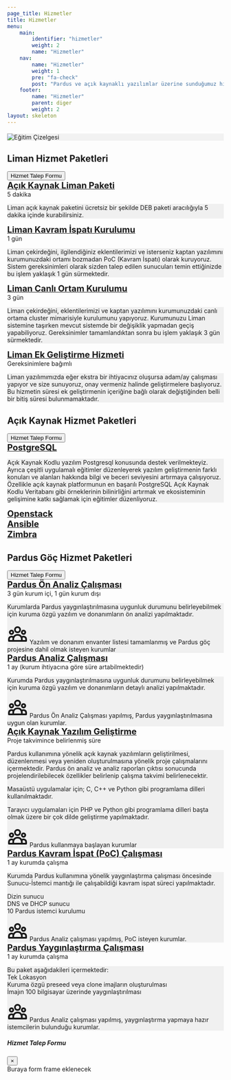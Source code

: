 ```yaml
---
page_title: Hizmetler
title: Hizmetler
menu:
    main:
        identifier: "hizmetler"
        weight: 2
        name: "Hizmetler"
    nav:
        name: "Hizmetler"
        weight: 1
        pre: "fa-check"
        post: "Pardus ve açık kaynaklı yazılımlar üzerine sunduğumuz hizmetlerimizi inceleyin."
    footer:
        name: "Hizmetler"
        parent: diger
        weight: 2
layout: skeleton
---
```


<section id="chart" class="d-flex  aos-init aos-animate" data-aos="fade-up" style="background-color: rgb(242, 242, 242); border-top: 4px #fff solid;">
    <div class="container py-3">
        <div class="row justify-content-center">
            <img src="/images/hizmetler-cizelgesi.png" data-aos="fade-up" alt="Eğitim Çizelgesi" class="img-fluid">
        </div>
    </div>
</section>
<section class="d-flex aos-init aos-animate" data-aos="fade-up">
    <div class="mt-lg-5 mb-md-0 mt-5 mb-5 mx-auto">
        <div class="container" data-aos="fade-up">
            <div id="liman-hizmet-paketleri" class="row egitim-row mb-5">
                <div class="col-12">
                    <h2 class="mb-3 float-left">Liman Hizmet Paketleri</h2>
                    <button type="button" class="btn btn-primary btn-lg btn-color-low float-right mb-3" data-toggle="modal" data-target="#modalCenter">
                        Hizmet Talep Formu
                    </button>
                </div>
                <div class="col-12">
                    <a href="#" class="collapsed d-block w-100 p-2 float-left mb-3 rounded egitim-box" data-toggle="collapse" data-target="#liman-paketi">
                        <i class="fa fa-ship fa-3x mr-3 float-left"></i>
                        <span class="float-left mt-md-2 mt-0" style="font-size: 20px;">
                            <b>Açık Kaynak Liman Paketi</b>
                        </span>
                        <i class="fa fa-chevron-down fa-lg mr-3 float-right mt-3"></i>
                    </a>
                    <div class="collapse float-left w-100" id="liman-paketi" data-parent="#liman-hizmet-paketleri">
                        <div class="card card-body mb-3">
                            <div class="information-bar d-flex flex-md-row flex-column">
                                <div class="d-flex align-items-center float-left mr-5 mb-md-0 mb-3">
                                    <i class="fa fa-hourglass-half float-left fa-2x mr-3"></i>
                                    <span class="float-left">5 dakika</span>
                                </div>
                            </div>
                            <div class="card-content p-3 mt-4 rounded" style="background-color: rgba(0,0,0,0.05)">
                                <p class="mb-1">Liman açık kaynak paketini ücretsiz bir şekilde DEB paketi aracılığıyla 5 dakika içinde kurabilirsiniz.</p>
                            </div>
                        </div>
                    </div>
                </div>
                <div class="col-12">
                    <a href="#" class="collapsed d-block w-100 p-2 float-left mb-3 rounded egitim-box-uzman" data-toggle="collapse" data-target="#poc-liman">
                        <i class="fa fa-ship fa-3x mr-3 float-left"></i>
                        <span class="float-left mt-md-2 mt-0" style="font-size: 20px; margin-top: 9px;">
                            <b>Liman Kavram İspatı Kurulumu</b>
                        </span>
                        <i class="fa fa-chevron-down fa-lg mr-3 float-right mt-3"></i>
                    </a>
                    <div class="collapse float-left w-100" id="poc-liman" data-parent="#liman-hizmet-paketleri">
                        <div class="card card-body mb-3">
                            <div class="information-bar d-flex flex-md-row flex-column">
                                <div class="d-flex align-items-center float-left mr-5 mb-md-0 mb-3">
                                    <i class="fa fa-hourglass-half float-left fa-2x mr-3"></i>
                                    <span class="float-left">1 gün</span>
                                </div>
                            </div>
                            <div class="card-content p-3 mt-4 rounded" style="background-color: rgba(0,0,0,0.05)">
                                <p class="mb-1">Liman çekirdeğini, ilgilendiğiniz eklentilerimizi ve isterseniz kaptan yazılımını kurumunuzdaki ortamı bozmadan PoC (Kavram İspatı) olarak kuruyoruz. Sistem gereksinimleri olarak sizden talep edilen sunucuları temin ettiğinizde bu işlem yaklaşık 1 gün sürmektedir.</p>
                            </div>
                        </div>
                    </div>
                </div>
                <div class="col-12">
                    <a href="#" class="collapsed d-block w-100 p-2 float-left mb-3 rounded egitim-box" data-toggle="collapse" data-target="#liman-kurulumu">
                        <i class="fa fa-ship fa-3x mr-3 float-left"></i>
                        <span class="float-left mt-md-2 mt-0" style="font-size: 20px;">
                            <b>Liman Canlı Ortam Kurulumu</b>
                        </span>
                        <i class="fa fa-chevron-down fa-lg mr-3 float-right mt-3"></i>
                    </a>
                    <div class="collapse float-left w-100" id="liman-kurulumu" data-parent="#liman-hizmet-paketleri">
                        <div class="card card-body mb-3">
                            <div class="information-bar d-flex flex-md-row flex-column">
                                <div class="d-flex align-items-center float-left mr-5 mb-md-0 mb-3">
                                    <i class="fa fa-hourglass-half float-left fa-2x mr-3"></i>
                                    <span class="float-left">3 gün</span>
                                </div>
                            </div>
                            <div class="card-content p-3 mt-4 rounded" style="background-color: rgba(0,0,0,0.05)">
                                <p class="mb-1">Liman çekirdeğini, eklentilerimizi ve kaptan yazılımını kurumunuzdaki canlı ortama cluster mimarisiyle kurulumunu yapıyoruz. Kurumunuzu Liman sistemine taşırken mevcut sistemde bir değişiklik yapmadan geçiş yapabiliyoruz. Gereksinimler tamamlandıktan sonra bu işlem yaklaşık 3 gün sürmektedir.</p>
                            </div>
                        </div>
                    </div>
                </div>
                <div class="col-12">
                    <a href="#" class="collapsed d-block w-100 p-2 float-left mb-3 rounded egitim-box-uzman" data-toggle="collapse" data-target="#liman-gelistirme">
                        <i class="fa fa-ship fa-3x mr-3 float-left"></i>
                        <span class="float-left mt-md-2 mt-0" style="font-size: 20px; margin-top: 9px;">
                            <b>Liman Ek Geliştirme Hizmeti</b>
                        </span>
                        <i class="fa fa-chevron-down fa-lg mr-3 float-right mt-3"></i>
                    </a>
                    <div class="collapse float-left w-100" id="liman-gelistirme" data-parent="#liman-hizmet-paketleri">
                        <div class="card card-body mb-3">
                            <div class="information-bar d-flex flex-md-row flex-column">
                                <div class="d-flex align-items-center float-left mr-5 mb-md-0 mb-3">
                                    <i class="fa fa-hourglass-half float-left fa-2x mr-3"></i>
                                    <span class="float-left">Gereksinimlere bağımlı</span>
                                </div>
                            </div>
                            <div class="card-content p-3 mt-4 rounded" style="background-color: rgba(0,0,0,0.05)">
                                <p class="mb-1">Liman yazılımımızda eğer ekstra bir ihtiyacınız oluşursa adam/ay çalışması yapıyor ve size sunuyoruz, onay vermeniz halinde geliştirmelere başlıyoruz. Bu hizmetin süresi ek geliştirmenin içeriğine bağlı olarak değiştiğinden belli bir bitiş süresi bulunmamaktadır. </p>
                            </div>
                        </div>
                    </div>
                </div>
            </div>
            <div id="acik-hizmet-paketleri" class="row egitim-row mb-5">
                <div class="col-12">
                    <h2 class="mb-3 float-left">Açık Kaynak Hizmet Paketleri</h2>
                    <button type="button" class="btn btn-primary btn-lg btn-color-low float-right mb-3" data-toggle="modal" data-target="#modalCenter">
                        Hizmet Talep Formu
                    </button>
                </div>
                <div class="col-12">
                    <a href="#" class="collapsed d-block w-100 p-2 float-left mb-3 rounded egitim-box" data-toggle="collapse" data-target="#postgresql">
                        <i class="fa fa-database fa-3x mr-3 float-left"></i>
                        <span class="float-left mt-md-2 mt-0" style="font-size: 20px;">
                            <b>PostgreSQL</b>
                        </span>
                        <i class="fa fa-chevron-down fa-lg mr-3 float-right mt-3"></i>
                    </a>
                    <div class="collapse float-left w-100" id="postgresql" data-parent="#acik-hizmet-paketleri">
                        <div class="card card-body mb-3">
                            <div class="card-content p-3 rounded" style="background-color: rgba(0,0,0,0.05)">
                                <p class="mb-1">Açık Kaynak Kodlu yazılım Postgresql konusunda destek verilmekteyiz. Ayrıca çeşitli uygulamalı eğitimler düzenleyerek yazılım geliştirmenin farklı konuları ve alanları hakkında bilgi ve beceri seviyesini artırmaya çalışıyoruz. Özellikle açık kaynak platformunun en başarılı PostgreSQL Açık Kaynak Kodlu Veritabanı gibi örneklerinin bilinirliğini artırmak ve ekosisteminin gelişimine katkı sağlamak için eğitimler düzenliyoruz.</p>
                            </div>
                        </div>
                    </div>
                </div>
                <div class="col-12">
                    <a href="#" class="collapsed d-block w-100 p-2 float-left mb-3 rounded egitim-box-uzman">
                        <i class="fa fa-server fa-3x mr-3 float-left"></i>
                        <span class="float-left mt-md-2 mt-0" style="font-size: 20px; margin-top: 9px;">
                            <b>Openstack</b>
                        </span>
                    </a>
                </div>
                <div class="col-12">
                    <a href="#" class="collapsed d-block w-100 p-2 float-left mb-3 rounded egitim-box">
                        <i class="fa fa-rocket fa-3x mr-3 float-left"></i>
                        <span class="float-left mt-md-2 mt-0" style="font-size: 20px; margin-top: 9px;">
                            <b>Ansible</b>
                        </span>
                    </a>
                </div>
                <div class="col-12">
                    <a href="#" class="collapsed d-block w-100 p-2 float-left mb-3 rounded egitim-box-uzman">
                        <i class="fa fa-envelope-o fa-3x mr-3 float-left"></i>
                        <span class="float-left mt-md-2 mt-0" style="font-size: 20px; margin-top: 9px;">
                            <b>Zimbra</b>
                        </span>
                    </a>
                </div>
            </div>
            <div id="hizmet-paketleri" class="row egitim-row">
                <div class="col-12">
                    <h2 class="mb-3 float-left">Pardus Göç Hizmet Paketleri</h2>
                    <button type="button" class="btn btn-primary btn-lg btn-color-low float-right mb-3" data-toggle="modal" data-target="#modalCenter">
                        Hizmet Talep Formu
                    </button>
                </div>
                <div class="col-12">
                    <a href="#" class="collapsed d-block w-100 p-2 float-left mb-3 rounded egitim-box" data-toggle="collapse" data-target="#on-analiz">
                        <i class="fa fa-linux fa-3x ml-1 mr-3 float-left"></i>
                        <span class="float-left mt-md-2 mt-0" style="font-size: 20px;">
                            <b>Pardus Ön Analiz Çalışması</b>
                        </span>
                        <i class="fa fa-chevron-down fa-lg mr-3 float-right mt-3"></i>
                    </a>
                    <div class="collapse float-left w-100" id="on-analiz" data-parent="#hizmet-paketleri">
                        <div class="card card-body mb-3">
                            <div class="information-bar d-flex flex-md-row flex-column">
                                <div class="d-flex align-items-center float-left mr-5 mb-md-0 mb-3">
                                    <i class="fa fa-hourglass-half float-left fa-2x mr-3"></i>
                                    <span class="float-left">3 gün kurum içi, 1 gün kurum dışı</span>
                                </div>
                            </div>
                            <div class="card-content p-3 mt-4 rounded" style="background-color: rgba(0,0,0,0.05)">
                                <p class="mb-1">Kurumlarda Pardus yaygınlaştırılmasına uygunluk durumunu belirleyebilmek için kuruma özgü yazılım ve donanımların ön analizi yapılmaktadır.</p>
                                <div class="d-flex align-items-center float-left mr-5">
                                    <svg style="width: 48px; height: 48px;" class="d-md-block d-none float-left mr-3" fill="none" stroke="currentColor" viewBox="0 0 24 24" xmlns="http://www.w3.org/2000/svg"><path stroke-linecap="round" stroke-linejoin="round" stroke-width="2" d="M17 20h5v-2a3 3 0 00-5.356-1.857M17 20H7m10 0v-2c0-.656-.126-1.283-.356-1.857M7 20H2v-2a3 3 0 015.356-1.857M7 20v-2c0-.656.126-1.283.356-1.857m0 0a5.002 5.002 0 019.288 0M15 7a3 3 0 11-6 0 3 3 0 016 0zm6 3a2 2 0 11-4 0 2 2 0 014 0zM7 10a2 2 0 11-4 0 2 2 0 014 0z"></path></svg>
                                    <span class="float-left">Yazılım ve donanım envanter listesi tamamlanmış ve Pardus göç projesine dahil olmak isteyen kurumlar</span>
                                </div>
                            </div>
                        </div>
                    </div>
                </div>
                <div class="col-12">
                    <a href="#" class="collapsed d-block w-100 p-2 float-left mb-3 rounded egitim-box-uzman" data-toggle="collapse" data-target="#analiz">
                        <i class="fa fa-linux fa-3x ml-1 mr-3 float-left"></i>
                        <span class="float-left mt-md-2 mt-0" style="font-size: 20px; margin-top: 9px;">
                            <b>Pardus Analiz Çalışması</b>
                        </span>
                        <i class="fa fa-chevron-down fa-lg mr-3 float-right mt-3"></i>
                    </a>
                    <div class="collapse float-left w-100" id="analiz" data-parent="#hizmet-paketleri">
                        <div class="card card-body mb-3">
                            <div class="information-bar d-flex flex-md-row flex-column">
                                <div class="d-flex align-items-center float-left mr-5 mb-md-0 mb-3">
                                    <i class="fa fa-hourglass-half float-left fa-2x mr-3"></i>
                                    <span class="float-left">1 ay (kurum ihtiyacına göre süre artabilmektedir)</span>
                                </div>
                            </div>
                            <div class="card-content p-3 mt-4 rounded" style="background-color: rgba(0,0,0,0.05)">
                                <p class="mb-1">Kurumda Pardus yaygınlaştırılmasına uygunluk durumunu belirleyebilmek için kuruma özgü yazılım ve donanımların detaylı analizi yapılmaktadır.</p>
                                <div class="d-flex align-items-center float-left mr-5">
                                    <svg style="width: 48px; height: 48px;" class="d-md-block d-none float-left mr-3" fill="none" stroke="currentColor" viewBox="0 0 24 24" xmlns="http://www.w3.org/2000/svg"><path stroke-linecap="round" stroke-linejoin="round" stroke-width="2" d="M17 20h5v-2a3 3 0 00-5.356-1.857M17 20H7m10 0v-2c0-.656-.126-1.283-.356-1.857M7 20H2v-2a3 3 0 015.356-1.857M7 20v-2c0-.656.126-1.283.356-1.857m0 0a5.002 5.002 0 019.288 0M15 7a3 3 0 11-6 0 3 3 0 016 0zm6 3a2 2 0 11-4 0 2 2 0 014 0zM7 10a2 2 0 11-4 0 2 2 0 014 0z"></path></svg>
                                    <span class="float-left">Pardus Ön Analiz Çalışması yapılmış, Pardus yaygınlaştırılmasına uygun olan kurumlar.</span>
                                </div>
                            </div>
                        </div>
                    </div>
                </div>
                <div class="col-12">
                    <a href="#" class="collapsed d-block w-100 p-2 float-left mb-3 rounded egitim-box" data-toggle="collapse" data-target="#acik-kaynak">
                        <i class="fa fa-linux fa-3x ml-1 mr-3 float-left"></i>
                        <span class="float-left mt-md-2 mt-0" style="font-size: 20px;">
                            <b>Açık Kaynak Yazılım Geliştirme</b>
                        </span>
                        <i class="fa fa-chevron-down fa-lg mr-3 float-right mt-3"></i>
                    </a>
                    <div class="collapse float-left w-100" id="acik-kaynak" data-parent="#hizmet-paketleri">
                        <div class="card card-body mb-3">
                            <div class="information-bar d-flex flex-md-row flex-column">
                                <div class="d-flex align-items-center float-left mr-5 mb-md-0 mb-3">
                                    <i class="fa fa-hourglass-half float-left fa-2x mr-3"></i>
                                    <span class="float-left">Proje takvimince belirlenmiş süre</span>
                                </div>
                            </div>
                            <div class="card-content p-3 mt-4 rounded" style="background-color: rgba(0,0,0,0.05)">
                                <p class="mb-1">Pardus kullanımına yönelik açık kaynak yazılımların geliştirilmesi, düzenlenmesi veya yeniden oluşturulmasına yönelik proje çalışmalarını içermektedir. Pardus ön analiz ve analiz raporları çıktısı sonucunda projelendirilebilecek özellikler belirlenip çalışma takvimi belirlenecektir.</p>
                                <p class="mb-1">Masaüstü uygulamalar için; C, C++ ve Python gibi programlama dilleri kullanılmaktadır.</p>
                                <p class="mb-1">Tarayıcı uygulamaları için PHP ve Python gibi programlama dilleri başta olmak üzere bir çok dilde geliştirme yapılmaktadır.</p>
                                <div class="d-flex align-items-center float-left mr-5">
                                    <svg style="width: 48px; height: 48px;" class="d-md-block d-none float-left mr-3" fill="none" stroke="currentColor" viewBox="0 0 24 24" xmlns="http://www.w3.org/2000/svg"><path stroke-linecap="round" stroke-linejoin="round" stroke-width="2" d="M17 20h5v-2a3 3 0 00-5.356-1.857M17 20H7m10 0v-2c0-.656-.126-1.283-.356-1.857M7 20H2v-2a3 3 0 015.356-1.857M7 20v-2c0-.656.126-1.283.356-1.857m0 0a5.002 5.002 0 019.288 0M15 7a3 3 0 11-6 0 3 3 0 016 0zm6 3a2 2 0 11-4 0 2 2 0 014 0zM7 10a2 2 0 11-4 0 2 2 0 014 0z"></path></svg>
                                    <span class="float-left">Pardus kullanmaya başlayan kurumlar</span>
                                </div>
                            </div>
                        </div>
                    </div>
                </div>
                <div class="col-12">
                    <a href="#" class="collapsed d-block w-100 p-2 float-left mb-3 rounded egitim-box-uzman" data-toggle="collapse" data-target="#poc-calismasi">
                        <i class="fa fa-linux fa-3x ml-1 mr-3 float-left"></i>
                        <span class="float-left mt-md-2 mt-0" style="font-size: 20px; margin-top: 9px;">
                            <b>Pardus Kavram İspat (PoC) Çalışması</b>
                        </span>
                        <i class="fa fa-chevron-down fa-lg mr-3 float-right mt-3"></i>
                    </a>
                    <div class="collapse float-left w-100" id="poc-calismasi" data-parent="#hizmet-paketleri">
                        <div class="card card-body mb-3">
                            <div class="information-bar d-flex flex-md-row flex-column">
                                <div class="d-flex align-items-center float-left mr-5 mb-md-0 mb-3">
                                    <i class="fa fa-hourglass-half float-left fa-2x mr-3"></i>
                                    <span class="float-left">1 ay kurumda çalışma</span>
                                </div>
                            </div>
                            <div class="card-content p-3 mt-4 rounded" style="background-color: rgba(0,0,0,0.05)">
                                <p class="mb-1">Kurumda Pardus kullanımına yönelik yaygınlaştırma çalışması öncesinde Sunucu-İstemci mantığı ile çalışabildiği kavram ispat süreci yapılmaktadır.</p>
                                <p class="mb-1">Dizin sunucu<br>DNS ve DHCP sunucu<br>10 Pardus istemci kurulumu</p>
                                <div class="d-flex align-items-center float-left mr-5">
                                    <svg style="width: 48px; height: 48px;" class="d-md-block d-none float-left mr-3" fill="none" stroke="currentColor" viewBox="0 0 24 24" xmlns="http://www.w3.org/2000/svg"><path stroke-linecap="round" stroke-linejoin="round" stroke-width="2" d="M17 20h5v-2a3 3 0 00-5.356-1.857M17 20H7m10 0v-2c0-.656-.126-1.283-.356-1.857M7 20H2v-2a3 3 0 015.356-1.857M7 20v-2c0-.656.126-1.283.356-1.857m0 0a5.002 5.002 0 019.288 0M15 7a3 3 0 11-6 0 3 3 0 016 0zm6 3a2 2 0 11-4 0 2 2 0 014 0zM7 10a2 2 0 11-4 0 2 2 0 014 0z"></path></svg>
                                    <span class="float-left">Pardus Analiz çalışması yapılmış, PoC isteyen kurumlar.</span>
                                </div>
                            </div>
                        </div>
                    </div>
                </div>
                <div class="col-12">
                    <a href="#" class="collapsed d-block w-100 p-2 float-left mb-3 rounded egitim-box" data-toggle="collapse" data-target="#yayginlastirma">
                        <i class="fa fa-linux fa-3x ml-1 mr-3 float-left"></i>
                        <span class="float-left mt-md-2 mt-0" style="font-size: 20px;">
                            <b>Pardus Yaygınlaştırma Çalışması</b>
                        </span>
                        <i class="fa fa-chevron-down fa-lg mr-3 float-right mt-3"></i>
                    </a>
                    <div class="collapse float-left w-100" id="yayginlastirma" data-parent="#hizmet-paketleri">
                        <div class="card card-body mb-3">
                            <div class="information-bar d-flex flex-md-row flex-column">
                                <div class="d-flex align-items-center float-left mr-5 mb-md-0 mb-3">
                                    <i class="fa fa-hourglass-half float-left fa-2x mr-3"></i>
                                    <span class="float-left">1 ay kurumda çalışma</span>
                                </div>
                            </div>
                            <div class="card-content p-3 mt-4 rounded" style="background-color: rgba(0,0,0,0.05)">
                                <p class="mb-1">Bu paket aşağıdakileri içermektedir:<br> Tek Lokasyon<br> Kuruma özgü preseed veya clone imajların oluşturulması<br> İmajın 100 bilgisayar üzerinde yaygınlaştırılması</p>
                                <div class="d-flex align-items-center float-left mr-5">
                                    <svg style="width: 48px; height: 48px;" class="d-md-block d-none float-left mr-3" fill="none" stroke="currentColor" viewBox="0 0 24 24" xmlns="http://www.w3.org/2000/svg"><path stroke-linecap="round" stroke-linejoin="round" stroke-width="2" d="M17 20h5v-2a3 3 0 00-5.356-1.857M17 20H7m10 0v-2c0-.656-.126-1.283-.356-1.857M7 20H2v-2a3 3 0 015.356-1.857M7 20v-2c0-.656.126-1.283.356-1.857m0 0a5.002 5.002 0 019.288 0M15 7a3 3 0 11-6 0 3 3 0 016 0zm6 3a2 2 0 11-4 0 2 2 0 014 0zM7 10a2 2 0 11-4 0 2 2 0 014 0z"></path></svg>
                                    <span class="float-left">Pardus Analiz çalışması yapılmış, yaygınlaştırma yapmaya hazır istemcilerin bulunduğu kurumlar.</span>
                                </div>
                            </div>
                        </div>
                    </div>
                </div>
            </div>
        </div>
    </div>
</section>
<div class="modal fade" id="modalCenter" tabindex="-1" role="dialog" aria-labelledby="modalCenterTitle" aria-hidden="true">
    <div class="modal-dialog modal-dialog-centered" role="document">
      <div class="modal-content">
        <div class="modal-header">
          <h5 class="modal-title" id="modalLongTitle">Hizmet Talep Formu</h5>
          <button type="button" class="close" data-dismiss="modal" aria-label="Close">
            <span aria-hidden="true">&times;</span>
          </button>
        </div>
        <div class="modal-body">
          Buraya form frame eklenecek
        </div>
      </div>
    </div>
</div>